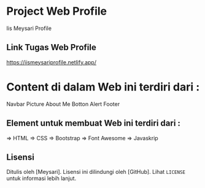 # Project Web Profile

Iis Meysari Profile

## Link Tugas Web Profile

https://iismeysariprofile.netlify.app/

# Content di dalam Web ini terdiri dari :

Navbar
Picture
About Me
Botton Alert
Footer

## Element untuk membuat Web ini terdiri dari :

=> HTML
=> CSS
=> Bootstrap
=> Font Awesome
=> Javaskrip

## Lisensi

Ditulis oleh [Meysari]. Lisensi ini dilindungi oleh [GitHub]. Lihat `LICENSE` untuk informasi lebih lanjut.
